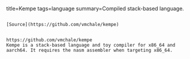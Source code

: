 title=Kempe
tags=language
summary=Compiled stack-based language.
~~~~~~

[Source](https://github.com/vmchale/kempe)


https://github.com/vmchale/kempe
Kempe is a stack-based language and toy compiler for x86_64 and aarch64. It requires the nasm assembler when targeting x86_64.
